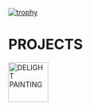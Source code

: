 <a href="https://github.com/MUHIB-143"><img title="trophy" src="https://github-profile-trophy.vercel.app/?username=MUHIB-143&theme=monokai"></a>
# PROJECTS 
[<img src="DELIGT-PAINTING/file/logo.png" alt="DELIGHT PAINTING" height="80">](https://github.com/MUHIB-143/DELIGHT-PAINTING/releases/download/Service/DELIGHT_PAINTING.apk)
